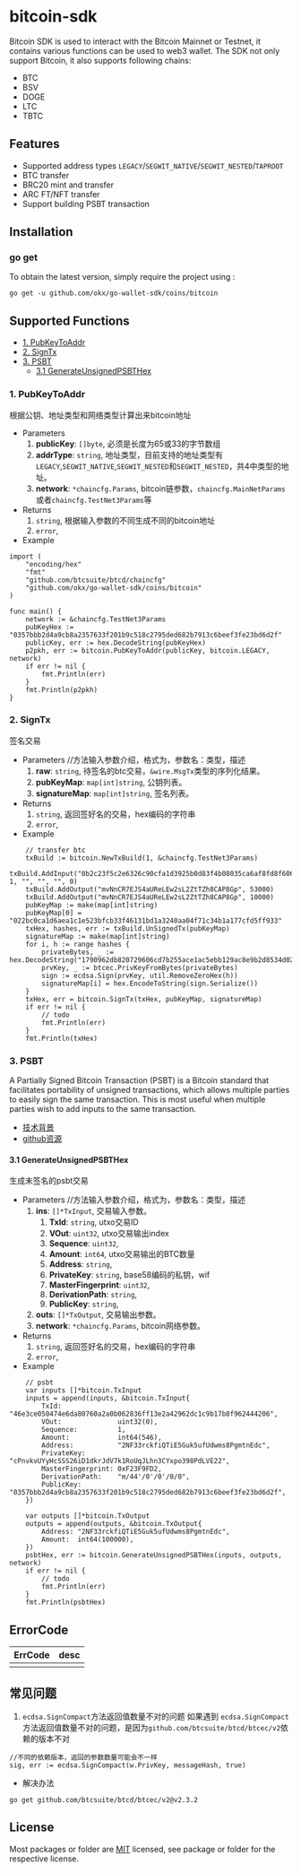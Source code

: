 # bitcoin-sdk
Bitcoin SDK is used to interact with the Bitcoin Mainnet or Testnet, it contains various functions can be used to web3 wallet.
The SDK not only support Bitcoin, it also supports following chains:

- BTC
- BSV
- DOGE
- LTC
- TBTC

## Features

* Supported address types `LEGACY`/`SEGWIT_NATIVE`/`SEGWIT_NESTED`/`TAPROOT` 
* BTC transfer
* BRC20 mint and transfer
* ARC FT/NFT transfer
* Support building PSBT transaction

## Installation

### go get

To obtain the latest version, simply require the project using :

```shell
go get -u github.com/okx/go-wallet-sdk/coins/bitcoin
```

## Supported Functions

* [1. PubKeyToAddr](#1-PubKeyToAddr)
* [2. SignTx](#2-SignTx)
* [3. PSBT](#3-PSBT)
  * [3.1 GenerateUnsignedPSBTHex](#31-GenerateUnsignedPSBTHex)

### 1. PubKeyToAddr
根据公钥、地址类型和网络类型计算出来bitcoin地址
* Parameters
    1. **publicKey**: `[]byte`, 必须是长度为65或33的字节数组
    2. **addrType**: `string`,  地址类型，目前支持的地址类型有`LEGACY`,`SEGWIT_NATIVE`,`SEGWIT_NESTED`和`SEGWIT_NESTED`，共4中类型的地址。
    3. **network**: `*chaincfg.Params`, bitcoin链参数，`chaincfg.MainNetParams`或者`chaincfg.TestNet3Params`等
* Returns
    1. `string`,  根据输入参数的不同生成不同的bitcoin地址
    2. `error`, 
* Example
```golang
import (
    "encoding/hex"
    "fmt"
    "github.com/btcsuite/btcd/chaincfg"
    "github.com/okx/go-wallet-sdk/coins/bitcoin"
)

func main() {
    network := &chaincfg.TestNet3Params
    pubKeyHex := "0357bbb2d4a9cb8a2357633f201b9c518c2795ded682b7913c6beef3fe23bd6d2f"
    publicKey, err := hex.DecodeString(pubKeyHex)
    p2pkh, err := bitcoin.PubKeyToAddr(publicKey, bitcoin.LEGACY, network)
    if err != nil {
        fmt.Println(err)
    }
    fmt.Println(p2pkh)
}
```


### 2. SignTx
签名交易
* Parameters //方法输入参数介绍，格式为，参数名：类型，描述
    1. **raw**: `string`, 待签名的btc交易，`&wire.MsgTx`类型的序列化结果。
    2. **pubKeyMap**: `map[int]string`,  公钥列表。
    3. **signatureMap**: `map[int]string`, 签名列表。
* Returns
    1. `string`,  返回签好名的交易，hex编码的字符串
    2. `error`,
* Example
```golang
	// transfer btc
	txBuild := bitcoin.NewTxBuild(1, &chaincfg.TestNet3Params)
	txBuild.AddInput("0b2c23f5c2e6326c90cfa1d3925b0d83f4b08035ca6af8fd8f606385dfbc5822", 1, "", "", "", 0)
	txBuild.AddOutput("mvNnCR7EJS4aUReLEw2sL2ZtTZh8CAP8Gp", 53000)
	txBuild.AddOutput("mvNnCR7EJS4aUReLEw2sL2ZtTZh8CAP8Gp", 10000)
	pubKeyMap := make(map[int]string)
	pubKeyMap[0] = "022bc0ca1d6aea1c1e523bfcb33f46131bd1a3240aa04f71c34b1a177cfd5ff933"
	txHex, hashes, err := txBuild.UnSignedTx(pubKeyMap)
	signatureMap := make(map[int]string)
	for i, h := range hashes {
		privateBytes, _ := hex.DecodeString("1790962db820729606cd7b255ace1ac5ebb129ac8e9b2d8534d022194ab25b37")
		prvKey, _ := btcec.PrivKeyFromBytes(privateBytes)
		sign := ecdsa.Sign(prvKey, util.RemoveZeroHex(h))
		signatureMap[i] = hex.EncodeToString(sign.Serialize())
	}
	txHex, err = bitcoin.SignTx(txHex, pubKeyMap, signatureMap)
	if err != nil {
		// todo
		fmt.Println(err)
	}
	fmt.Println(txHex)
```

### 3. PSBT

A Partially Signed Bitcoin Transaction (PSBT) is a Bitcoin standard that facilitates portability of unsigned transactions, which allows multiple parties to easily sign the same transaction. This is most useful when multiple parties wish to add inputs to the same transaction.

* [技术背景](#https://bitcoinops.org/en/topics/psbt/)
* [github资源](#https://github.com/bitcoin/bitcoin/blob/master/doc/psbt.md)

#### 3.1 GenerateUnsignedPSBTHex
生成未签名的psbt交易

* Parameters //方法输入参数介绍，格式为，参数名：类型，描述
    1. **ins**: `[]*TxInput`,  交易输入参数。
        1. **TxId**: `string`, utxo交易ID
        2. **VOut**: `uint32`, utxo交易输出index
        3. **Sequence**: `uint32`,
        4. **Amount**:    `int64`, utxo交易输出的BTC数量
        5. **Address**:  `string`, 
        6. **PrivateKey**: `string`, base58编码的私钥，wif
        7. **MasterFingerprint**: `uint32`,
        8. **DerivationPath**:   `string`,
        9. **PublicKey**: `string`,
    2. **outs**: `[]*TxOutput`,  交易输出参数。
    3. **network**: `*chaincfg.Params`, bitcoin网络参数。
* Returns
    1. `string`,  返回签好名的交易，hex编码的字符串
    2. `error`,
* Example
```golang
	// psbt
	var inputs []*bitcoin.TxInput
	inputs = append(inputs, &bitcoin.TxInput{
		TxId:              "46e3ce050474e6da80760a2a0b062836ff13e2a42962dc1c9b17b8f962444206",
		VOut:              uint32(0),
		Sequence:          1,
		Amount:            int64(546),
		Address:           "2NF33rckfiQTiE5Guk5ufUdwms8PgmtnEdc",
		PrivateKey:        "cPnvkvUYyHcSSS26iD1dkrJdV7k1RoUqJLhn3CYxpo398PdLVE22",
		MasterFingerprint: 0xF23F9FD2,
		DerivationPath:    "m/44'/0'/0'/0/0",
		PublicKey:         "0357bbb2d4a9cb8a2357633f201b9c518c2795ded682b7913c6beef3fe23bd6d2f",
	})

	var outputs []*bitcoin.TxOutput
	outputs = append(outputs, &bitcoin.TxOutput{
		Address: "2NF33rckfiQTiE5Guk5ufUdwms8PgmtnEdc",
		Amount:  int64(100000),
	})
	psbtHex, err := bitcoin.GenerateUnsignedPSBTHex(inputs, outputs, network)
	if err != nil {
		// todo
		fmt.Println(err)
	}
	fmt.Println(psbtHex)
```

## ErrorCode

| ErrCode | desc |
| :--- | :--- |
|||

## 常见问题

1. `ecdsa.SignCompact`方法返回值数量不对的问题
如果遇到 `ecdsa.SignCompact`方法返回值数量不对的问题，是因为`github.com/btcsuite/btcd/btcec/v2`依赖的版本不对
```golang
//不同的依赖版本，返回的参数数量可能会不一样
sig, err := ecdsa.SignCompact(w.PrivKey, messageHash, true)
```

* 解决办法
```shell
go get github.com/btcsuite/btcd/btcec/v2@v2.3.2
```


## License
Most packages or folder are [MIT](<https://github.com/okx/go-wallet-sdk/blob/main/coins/bitcoin/LICENSE>) licensed, see package or folder for the respective license.
